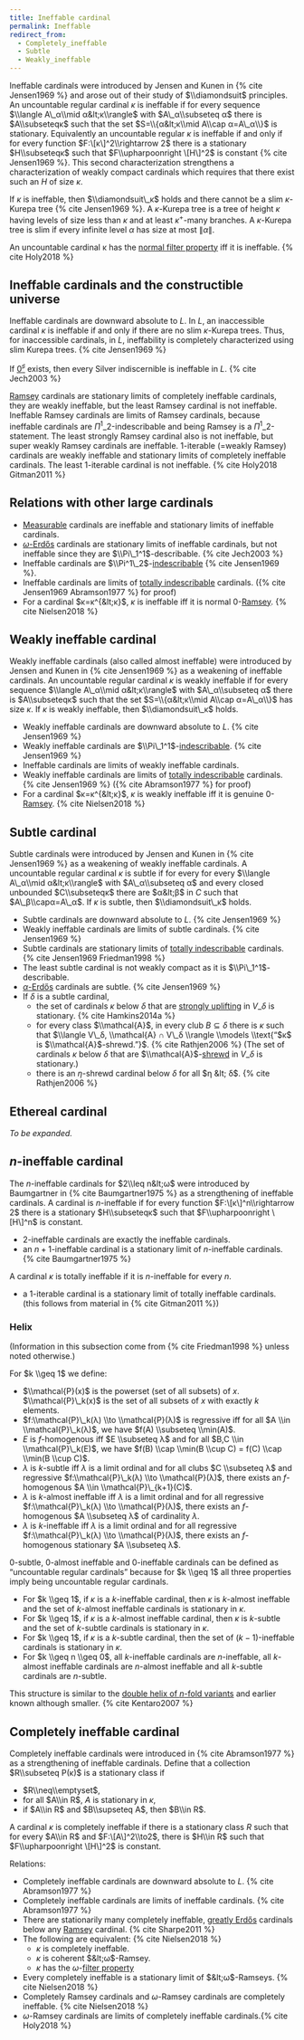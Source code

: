 ```yaml
---
title: Ineffable cardinal
permalink: Ineffable
redirect_from:
  - Completely_ineffable
  - Subtle
  - Weakly_ineffable
---
```



Ineffable cardinals were introduced by Jensen and Kunen in
{% cite Jensen1969 %} and arose out of their study
of $\\diamondsuit$ principles. An uncountable regular cardinal $κ$
is ineffable if for every sequence $\\langle A\_α\\mid
α&lt;κ\\rangle$ with $A\_α\\subseteq α$ there is
$A\\subseteqκ$ such that the set $S=\\{α&lt;κ\\mid
A\\cap α=A\_α\\}$ is stationary. Equivalently an uncountable
regular $κ$ is ineffable if and only if for every function
$F:\[κ\]^2\\rightarrow 2$ there is a stationary
$H\\subseteqκ$ such that $F\\upharpoonright \[H\]^2$ is constant
{% cite Jensen1969 %}. This second characterization
strengthens a characterization of weakly compact cardinals which
requires that there exist such an $H$ of size $κ$.

If $κ$ is ineffable, then $\\diamondsuit\_κ$ holds and there
cannot be a slim $κ$-Kurepa tree
{% cite Jensen1969 %}. A $κ$-Kurepa tree is
a tree of height $κ$ having levels of size less than $κ$ and
at least $κ^+$-many branches. A $κ$-Kurepa tree is slim if
every infinite level $α$ has size at most $\|α\|$.

An uncountable cardinal κ has the
[normal filter property](Filter_property "Filter property")
iff it is
ineffable. {% cite Holy2018 %}


## Ineffable cardinals and the constructible universe

Ineffable cardinals are downward absolute to $L$. In $L$, an
inaccessible cardinal $κ$ is ineffable if and only if there are no
slim $κ$-Kurepa trees. Thus, for inaccessible cardinals, in $L$,
ineffability is completely characterized using slim Kurepa trees.
{% cite Jensen1969 %}

If [$0^\sharp$](Zero_sharp "Zero sharp")
exists, then every Silver indiscernible is ineffable in $L$.
{% cite Jech2003 %}

[Ramsey](Ramsey "Ramsey")
cardinals are stationary limits of completely ineffable cardinals, they
are weakly ineffable, but the least Ramsey cardinal is not ineffable.
Ineffable Ramsey cardinals are limits of Ramsey cardinals, because
ineffable cardinals are $Π^1\_2$-indescribable and being Ramsey is a
$Π^1\_2$-statement. The least strongly Ramsey cardinal also is not
ineffable, but super weakly Ramsey cardinals are ineffable. $1$-iterable
(=weakly Ramsey) cardinals are weakly ineffable and stationary limits of
completely ineffable cardinals. The least $1$-iterable cardinal is not
ineffable. {% cite Holy2018 Gitman2011 %}

## Relations with other large cardinals

-   [Measurable](Measurable "Measurable")
    cardinals are ineffable and stationary limits of ineffable
    cardinals.
-   [$ω$-Erdős](Erdos "Erdos")
    cardinals are stationary limits of ineffable cardinals, but not
    ineffable since they are $\\Pi\_1^1$-describable.
    {% cite Jech2003 %}
-   Ineffable cardinals are
    $\\Pi^1\_2$-[indescribable](Indescribable "Indescribable")
    {% cite Jensen1969 %}.
-   Ineffable cardinals are limits of
    [totally indescribable](Totally_indescribable "Totally indescribable")
    cardinals. ({% cite Jensen1969 Abramson1977 %} for proof)
-   For a cardinal $κ=κ^{&lt;κ}$, $κ$ is ineffable iff it is normal
    0-[Ramsey](Ramsey "Ramsey").
    {% cite Nielsen2018 %}

## Weakly ineffable cardinal

Weakly ineffable cardinals (also called almost ineffable) were
introduced by Jensen and Kunen in
{% cite Jensen1969 %} as a weakening of ineffable
cardinals. An uncountable regular cardinal $κ$ is weakly ineffable
if for every sequence $\\langle A\_α\\mid
α&lt;κ\\rangle$ with $A\_α\\subseteq α$ there is
$A\\subseteqκ$ such that the set $S=\\{α&lt;κ\\mid
A\\cap α=A\_α\\}$ has size $κ$. If $κ$ is weakly
ineffable, then $\\diamondsuit\_κ$ holds.

-   Weakly ineffable cardinals are downward absolute to $L$.
    {% cite Jensen1969 %}
-   Weakly ineffable cardinals are
    $\\Pi\_1^1$-[indescribable](Indescribable "Indescribable").
    {% cite Jensen1969 %}
-   Ineffable cardinals are limits of weakly ineffable cardinals.
-   Weakly ineffable cardinals are limits of
    [totally indescribable](Totally_indescribable "Totally indescribable")
    cardinals. {% cite Jensen1969 %}
    ({% cite Abramson1977 %} for proof)
-   For a cardinal $κ=κ^{&lt;κ}$, $κ$ is weakly ineffable iff it is
    genuine
    0-[Ramsey](Ramsey "Ramsey").
    {% cite Nielsen2018 %}

## Subtle cardinal

Subtle cardinals were introduced by Jensen and Kunen in
{% cite Jensen1969 %} as a weakening of weakly
ineffable cardinals. A uncountable regular cardinal $κ$ is subtle
if for every for every $\\langle A\_α\\mid
α&lt;κ\\rangle$ with $A\_α\\subseteq α$ and
every closed unbounded $C\\subseteqκ$ there are
$α&lt;β$ in $C$ such that $A\_β\\capα=A\_α$.
If $κ$ is subtle, then $\\diamondsuit\_κ$ holds.

-   Subtle cardinals are downward absolute to $L$.
    {% cite Jensen1969 %}
-   Weakly ineffable cardinals are limits of subtle cardinals.
    {% cite Jensen1969 %}
-   Subtle cardinals are stationary limits of
    [totally indescribable](Totally_indescribable "Totally indescribable")
    cardinals. {% cite Jensen1969 Friedman1998 %}
-   The least subtle cardinal is not weakly compact as it is
    $\\Pi\_1^1$-describable.
-   [$α$-Erdős](Erdos "Erdos")
    cardinals are subtle. {% cite Jensen1969 %}
-   If $δ$ is a subtle cardinal,
    -   the set of cardinals $κ$ below $δ$ that are [strongly
        uplifting](Uplifting "Uplifting")
        in $V\_δ$ is
        stationary. {% cite Hamkins2014a %}
    -   for every class $\\mathcal{A}$, in every club $B ⊆ δ$ there is
        $κ$ such that $\\langle V\_δ, \\mathcal{A} ∩ V\_δ \\rangle
        \\models \\text{“$κ$ is
        $\\mathcal{A}$-shrewd.”}$. {% cite Rathjen2006 %}
        (The set of cardinals $κ$ below $δ$ that are
        $\\mathcal{A}$-[shrewd](Shrewd "Shrewd")
        in $V\_δ$ is stationary.)
    -   there is an $η$-shrewd cardinal below $δ$ for all $η
        &lt; δ$. {% cite Rathjen2006 %}

## Ethereal cardinal

*To be expanded.*

## $n$-ineffable cardinal

The $n$-ineffable cardinals for $2\\leq n&lt;ω$ were introduced by
Baumgartner in {% cite Baumgartner1975 %} as a
strengthening of ineffable cardinals. A cardinal is $n$-ineffable if for
every function $F:\[κ\]^n\\rightarrow 2$ there is a stationary
$H\\subseteqκ$ such that $F\\upharpoonright \[H\]^n$ is constant.

-   $2$-ineffable cardinals are exactly the ineffable cardinals.
-   an $n+1$-ineffable cardinal is a stationary limit of $n$-ineffable
    cardinals. {% cite Baumgartner1975 %}

A cardinal $κ$ is totally ineffable if it is $n$-ineffable for
every $n$.

-   a $1$-iterable cardinal is a stationary limit of totally ineffable
    cardinals. (this follows from material in
    {% cite Gitman2011 %})

### Helix

(Information in this subsection come from
{% cite Friedman1998 %} unless noted otherwise.)

For $k \\geq 1$ we define:

-   $\\mathcal{P}(x)$ is the powerset (set of all subsets) of $x$.
    $\\mathcal{P}\_k(x)$ is the set of all subsets of $x$ with exactly
    $k$ elements.
-   $f:\\mathcal{P}\_k(λ) \\to \\mathcal{P}(λ)$ is
    regressive iff for all $A \\in \\mathcal{P}\_k(λ)$, we have
    $f(A) \\subseteq \\min(A)$.
-   $E$ is $f$-homogenous iff $E \\subseteq λ$ and for all $B,C
    \\in \\mathcal{P}\_k(E)$, we have $f(B) \\cap \\min(B \\cup C) =
    f(C) \\cap \\min(B \\cup C)$.
-   $λ$ is $k$-subtle iff $λ$ is a limit ordinal and for
    all clubs $C \\subseteq λ$ and regressive
    $f:\\mathcal{P}\_k(λ) \\to \\mathcal{P}(λ)$, there
    exists an $f$-homogenous $A \\in \\mathcal{P}\_{k+1}(C)$.
-   $λ$ is $k$-almost ineffable iff $λ$ is a limit ordinal
    and for all regressive $f:\\mathcal{P}\_k(λ) \\to
    \\mathcal{P}(λ)$, there exists an $f$-homogenous $A
    \\subseteq λ$ of cardinality $λ$.
-   $λ$ is $k$-ineffable iff $λ$ is a limit ordinal and
    for all regressive $f:\\mathcal{P}\_k(λ) \\to
    \\mathcal{P}(λ)$, there exists an $f$-homogenous stationary
    $A \\subseteq λ$.

$0$-subtle, $0$-almost ineffable and $0$-ineffable cardinals can be
defined as “uncountable regular cardinals” because for $k \\geq 1$ all
three properties imply being uncountable regular cardinals.

-   For $k \\geq 1$, if $κ$ is a $k$-ineffable cardinal, then
    $κ$ is $k$-almost ineffable and the set of $k$-almost
    ineffable cardinals is stationary in $κ$.
-   For $k \\geq 1$, if $κ$ is a $k$-almost ineffable cardinal,
    then $κ$ is $k$-subtle and the set of $k$-subtle cardinals is
    stationary in $κ$.
-   For $k \\geq 1$, if $κ$ is a $k$-subtle cardinal, then the set
    of $(k-1)$-ineffable cardinals is stationary in $κ$.
-   For $k \\geq n \\geq 0$, all $k$-ineffable cardinals are
    $n$-ineffable, all $k$-almost ineffable cardinals are $n$-almost
    ineffable and all $k$-subtle cardinals are $n$-subtle.

This structure is similar to the [double helix of $n$-fold
variants](N-fold_variants "N-fold variants")
and earlier known although
smaller. {% cite Kentaro2007 %}

## Completely ineffable cardinal

Completely ineffable cardinals were introduced in {% cite Abramson1977 %}
as a strengthening of ineffable cardinals. Define that a collection
$R\\subseteq P(κ)$ is a stationary class if

-   $R\\neq\\emptyset$,
-   for all $A\\in R$, $A$ is stationary in $κ$,
-   if $A\\in R$ and $B\\supseteq A$, then $B\\in R$.

A cardinal $κ$ is completely ineffable if there is a stationary
class $R$ such that for every $A\\in R$ and $F:\[A\]^2\\to2$, there is
$H\\in R$ such that $F\\upharpoonright \[H\]^2$ is constant.

Relations:

-   Completely ineffable cardinals are downward absolute to $L$.
    {% cite Abramson1977 %}
-   Completely ineffable cardinals are limits of ineffable cardinals.
    {% cite Abramson1977 %}
-   There are stationarily many completely ineffable, [greatly
    Erdős](Erdos "Erdos")
    cardinals below any
    [Ramsey](Ramsey "Ramsey")
    cardinal. {% cite Sharpe2011 %}
-   The following are
    equivalent: {% cite Nielsen2018 %}
    -   $κ$ is completely ineffable.
    -   $κ$ is coherent $&lt;ω$-Ramsey.
    -   $κ$ has the $ω$-[filter property](Filter_property "Filter property")
-   Every completely ineffable is a stationary limit of
    $&lt;ω$-Ramseys. {% cite Nielsen2018 %}
-   Completely Ramsey cardinals and $ω$-Ramsey cardinals are completely
    ineffable. {% cite Nielsen2018 %}
-   $ω$-Ramsey cardinals are limits of completely ineffable
    cardinals.{% cite Holy2018 %}


